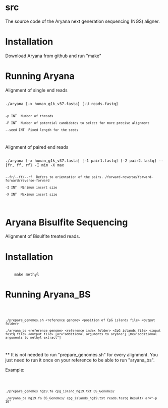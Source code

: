 src
===

The source code of the Aryana next generation sequencing (NGS) aligner.

Installation
============

Download Aryana from github and run "make"

Running Aryana
==============

Alignment of single end reads

<code>
./aryana [-x human_g1k_v37.fasta] [-U reads.fastq]

	-p INT	Number of threads

	-P INT	Number of potential candidates to select for more precise alignment

	--seed INT	Fixed length for the seeds
</code>

Alignment of paired end reads

<code>
./aryana [-x human_g1k_v37.fasta] [-1 pair1.fastq] [-2 pair2.fastq] --{fr, ff, rf} -I min -X max

	--fr/--ff/--rf	Refers to orientation of the pairs. /forward-reverse/forward-forward/reverse-forward

	-I INT	Minimum insert size

	-X INT	Maximum insert size
</code>

Aryana Bisulfite Sequencing
===========================

Alignment of Bisulfite treated reads.

Installation
============
<code>
	make methyl
</code>

Running Aryana_BS
=================

<code>

	./prepare_genomes.sh <reference genome> <position of CpG islands file> <output folder>

	./aryana_bs <reference genome> <reference index folder> <CpG islands file> <input fastq file> <output file> [ar="additional arguments to aryana"] [me="additional arguments to methyl_extract"]

</code>

** It is not needed to run "prepare_genomes.sh" for every alignment. You just need to run it once on your reference to be able to run "aryana_bs".

Example:

<code>

	./prepare_genomes hg19.fa cpg_island_hg19.txt BS_Genomes/

	./aryana_bs hg19.fa BS_Genomes/ cpg_islands_hg19.txt reads.fastq Result/ ar="-p 10"

</code>
